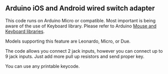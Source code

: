 ## Arduino iOS and Android wired switch adapter

This code runs on Arduino Micro or compatible. Most important is being aware of the use of Keyboard library.
Please refer to Arduino [Mouse and Keyboard libraries](https://www.arduino.cc/en/Reference/MouseKeyboard).

Models supporting this feature are Leonardo, Micro, or Due.

The code allows you connect 2 jack inputs, however you can connect up to 9 jack inputs. 
Just add more pull up resistors and send proper key.

You can use any printable keycode.

